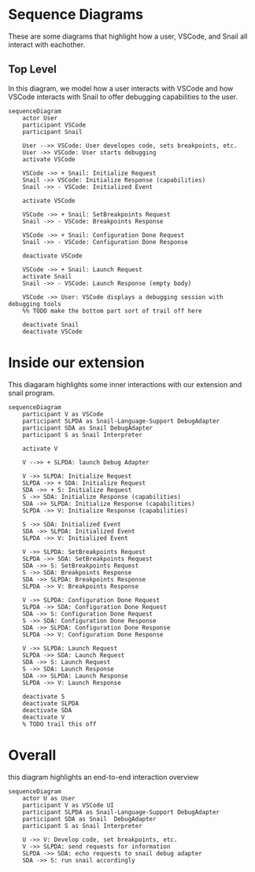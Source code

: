 # Sequence Diagrams

These are some diagrams that highlight how a user, VSCode, and Snail all interact with eachother.

## Top Level

In this diagram, we model how a user interacts with VSCode and how VSCode interacts with Snail to offer debugging capabilities to the user.

```mermaid
sequenceDiagram
    actor User
    participant VSCode 
    participant Snail

    User -->> VSCode: User developes code, sets breakpoints, etc.
    User ->> VSCode: User starts debugging
    activate VSCode

    VSCode ->> + Snail: Initialize Request
    Snail ->> VSCode: Initialize Response (capabilities)
    Snail ->> - VSCode: Initialized Event

    activate VSCode

    VSCode ->> + Snail: SetBreakpoints Request
    Snail ->> - VSCode: Breakpoints Response

    VSCode ->> + Snail: Configuration Done Request
    Snail ->> - VSCode: Configuration Done Response

    deactivate VSCode
    
    VSCode ->> + Snail: Launch Request
    activate Snail
    Snail ->> - VSCode: Launch Response (empty body) 

    VSCode ->> User: VSCode displays a debugging session with debugging tools 
    %% TODO make the bottom part sort of trail off here

    deactivate Snail
    deactivate VSCode
```

# Inside our extension

This diagaram highlights some inner interactions with our extension and snail program.

```mermaid
sequenceDiagram
    participant V as VSCode
    participant SLPDA as Snail-Language-Support DebugAdapter
    participant SDA as Snail DebugAdapter
    participant S as Snail Interpreter

    activate V

    V -->> + SLPDA: launch Debug Adapter

    V ->> SLPDA: Initialize Request
    SLPDA ->> + SDA: Initialize Request
    SDA ->> + S: Initialize Request
    S ->> SDA: Initialize Response (capabilities)
    SDA ->> SLPDA: Initialize Response (capabilities)
    SLPDA ->> V: Initialize Response (capabilities)

    S ->> SDA: Initialized Event
    SDA ->> SLPDA: Initialized Event
    SLPDA ->> V: Initialized Event

    V ->> SLPDA: SetBreakpoints Request
    SLPDA ->> SDA: SetBreakpoints Request
    SDA ->> S: SetBreakpoints Request
    S ->> SDA: Breakpoints Response
    SDA ->> SLPDA: Breakpoints Response
    SLPDA ->> V: Breakpoints Response

    V ->> SLPDA: Configuration Done Request
    SLPDA ->> SDA: Configuration Done Request
    SDA ->> S: Configuration Done Request
    S ->> SDA: Configuration Done Response
    SDA ->> SLPDA: Configuration Done Response
    SLPDA ->> V: Configuration Done Response

    V ->> SLPDA: Launch Request
    SLPDA ->> SDA: Launch Request
    SDA ->> S: Launch Request
    S ->> SDA: Launch Response
    SDA ->> SLPDA: Launch Response
    SLPDA ->> V: Launch Response

    deactivate S
    deactivate SLPDA
    deactivate SDA
    deactivate V
    % TODO trail this off
```

# Overall

this diagram highlights an end-to-end interaction overview

```mermaid
sequenceDiagram
    actor U as User
    participant V as VSCode UI
    participant SLPDA as Snail-Language-Support DebugAdapter
    participant SDA as Snail  DebugAdapter
    participant S as Snail Interpreter

    U ->> V: Develop code, set breakpoints, etc.
    V ->> SLPDA: send requests for information
    SLPDA ->> SDA: echo requests to snail debug adapter
    SDA ->> S: run snail accordingly
```